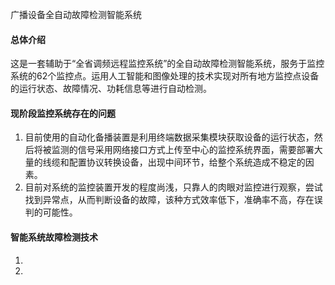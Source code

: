 广播设备全自动故障检测智能系统



#### 总体介绍

这是一套辅助于“全省调频远程监控系统”的全自动故障检测智能系统，服务于监控系统的62个监控点。运用人工智能和图像处理的技术实现对所有地方监控点设备的运行状态、故障情况、功耗信息等进行自动检测。

#### 现阶段监控系统存在的问题

1. 目前使用的自动化备播装置是利用终端数据采集模块获取设备的运行状态，然后将被监测的信号采用网络接口方式上传至中心的监控系统界面，需要部署大量的线缆和配置协议转换设备，出现中间环节，给整个系统造成不稳定的因素。
2. 目前对系统的监控装置开发的程度尚浅，只靠人的肉眼对监控进行观察，尝试找到异常点，从而判断设备的故障，该种方式效率低下，准确率不高，存在误判的可能性。

#### 智能系统故障检测技术

1. 
2. 

